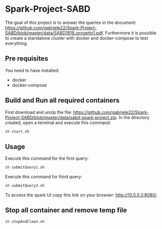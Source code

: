 # Spark-Project-SABD

The goal of this project is to answer the queries in the document: <https://github.com/gabriele22/Spark-Project-SABD/blob/master/data/SABD1819_progetto1.pdf>.
Furthermore it is possible to create a standalone cluster with docker and docker-compose to test everything.

## Pre requisites
You need to have installed:
* docker
* docker-compose

## Build and Run all required containers
First download and unzip the file: <https://github.com/gabriele22/Spark-Project-SABD/blob/master/data/sabd-spark-project.zip>.
In the directory created, open a terminal and execute this command:
```bash
sh start.sh
```
## Usage
Execute this command for the first query: 
```bash
sh submitQuery1.sh
```
Execute this command for third query:
```bash
sh submitQuery3.sh
```

To access the spark UI copy this link on your browser: 
<http://10.5.0.2:8080/> 

## Stop all container and remove temp file
```bash
sh stopAndClean.sh
```
